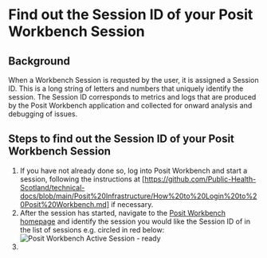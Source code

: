 # Find out the Session ID of your Posit Workbench Session

## Background

When a Workbench Session is requsted by the user, it is assigned a Session ID.  This is a long string of letters and numbers that uniquely identify the session.  The Session ID corresponds to metrics and logs that are produced by the Posit Workbench application and collected for onward analysis and debugging of issues.

## Steps to find out the Session ID of your Posit Workbench Session

1. If you have not already done so, log into Posit Workbench and start a session, following the instructions at [https://github.com/Public-Health-Scotland/technical-docs/blob/main/Posit%20Infrastructure/How%20to%20Login%20to%20Posit%20Workbench.md] if necessary.
2. After the session has started, navigate to the [Posit Workbench homepage](https://pwb.publichealthscotland.org) and identify the session you would like the Session ID of in the list of sessions e.g. circled in red below:
![Posit Workbench Active Session - ready](https://user-images.githubusercontent.com/45657289/199208971-bf977d57-b042-4e43-9e15-b9b107dc89bc.png)
3. 
